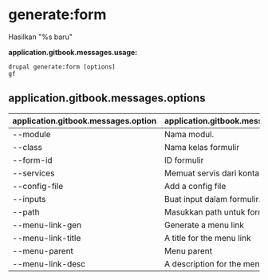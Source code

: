 # generate:form
Hasilkan "%s baru"

**application.gitbook.messages.usage:**
```
drupal generate:form [options]
gf
```

## application.gitbook.messages.options
application.gitbook.messages.option | application.gitbook.messages.details
-------|-------------
--module | Nama modul.
--class | Nama kelas formulir
--form-id | ID formulir
--services | Memuat servis dari kontainer.
--config-file | Add a config file
--inputs | Buat input dalam formulir.
--path | Masukkan path untuk formulir
--menu-link-gen | Generate a menu link
--menu-link-title | A title for the menu link
--menu-parent | Menu parent
--menu-link-desc | A description for the menu link
